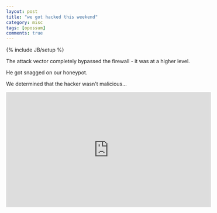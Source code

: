 ```yaml
---
layout: post
title: "we got hacked this weekend"
category: misc
tags: [opossum]
comments: true
---
```

{% include JB/setup %}
  
The attack vector completely bypassed the firewall - it was at a higher level.
  
He got snagged on our honeypot.
  
We determined that the hacker wasn't malicious...
  
<iframe width="560" height="315" src="https://www.youtube.com/embed/Tt71D_zErak" frameborder="0" allowfullscreen></iframe>
